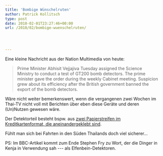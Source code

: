 ```yaml
---
title: 'Bombige Wünschelruten'
author: Patrick Kollitsch
type: post
date: 2010-02-01T23:27:46+00:00
url: /2010/02/bombige-wuenschelruten/




---
```

Eine kleine Nachricht aus der Nation Multimedia von heute:

> Prime Minister Abhisit Vejjajiva Tuesday assigned the Science Ministry to conduct a test of GT200 bomb detectors. The prime minister gave the order during the weekly Cabinet meeting. Suspicion grew about its efficiency after the British government banned the export of the bomb detectors.

Wäre nicht weiter bemerkenswert, wenn die vergangenen zwei Wochen im Thai-TV nicht voll mit Berichten über eben diese Geräte und deren (Un)Nutzen gewesen wäre. 

Der Detektorteil besteht bspw. aus [zwei Papierstreifen im Kreditkartenformat, die aneinandergeklebt sind][1]. 

Fühlt man sich bei Fahrten in den Süden Thailands doch viel sicherer...

PS: Im <span class="caps">BBC</span>-Artikel kommt zum Ende Stephen Fry zu Wort, der die Dinger in Kenja in Verwendung sah --- als Elfenbein-Detektoren.

 [1]: http://www.nationmultimedia.com/news/30121663/PM-assigns-Science-Ministry-to-test-GT200-bomb-det
